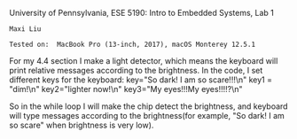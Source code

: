 University of Pennsylvania, ESE 5190: Intro to Embedded Systems, Lab 1

    Maxi Liu
         
    Tested on:  MacBook Pro (13-inch, 2017), macOS Monterey 12.5.1

For my 4.4 section I make a light detector, which means the keyboard will print relative messages according to the brightness. 
In the code, I set different keys for the keyboard:
key="So dark! I am so scare!!!\n"
key1 =  "dim!\n"
key2="lighter now!\n"
key3="My eyes!!!My eyes!!!!?\n"

So in the while loop I will make the chip detect the brightness, and keyboard will type messages according to the brightness(for example, "So dark! I am so scare" when brightness is very low). 


